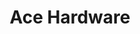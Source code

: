---
title: "Ace Hardware"
url: /oklahoma-city/ace-hardware-northwest-expressway-street/
shop: Baumarkt
---